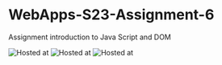 
# WebApps-S23-Assignment-6
Assignment introduction to Java Script and DOM

![Hosted at]("https://44-563-web-apps-s23.github.io/44563-webapps-s23-assignment6-s561417/Painter.html")
![Hosted at]("https://44-563-web-apps-s23.github.io/44563-webapps-s23-assignment6-s561417/conversions.html")
![Hosted at]("https://44-563-web-apps-s23.github.io/44563-webapps-s23-assignment6-s561417/candy.html")
